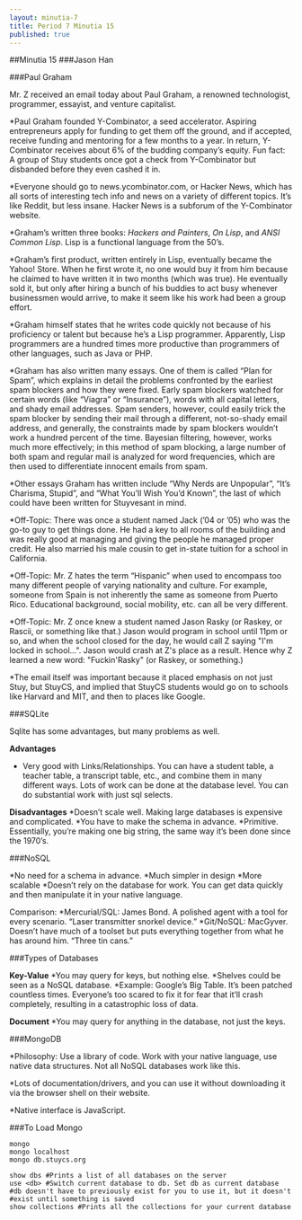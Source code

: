```yaml
---
layout: minutia-7
title: Period 7 Minutia 15
published: true
---
```


##Minutia 15
###Jason Han

###Paul Graham

Mr. Z received an email today about Paul Graham, a renowned technologist, programmer, essayist, and venture capitalist. 

*Paul Graham founded Y-Combinator, a seed accelerator. Aspiring entrepreneurs apply for funding to get them off the ground, and if accepted, receive funding and mentoring for a few months to a year. In return, Y-Combinator receives about 6% of the budding company’s equity. Fun fact: A group of Stuy students once got a check from Y-Combinator but disbanded before they even cashed it in. 

*Everyone should go to news.ycombinator.com, or Hacker News, which has all sorts of interesting tech info and news on a variety of different topics. It’s like Reddit, but less insane. Hacker News is a subforum of the Y-Combinator website. 

*Graham’s written three books: _Hackers and Painters_, _On Lisp_, and _ANSI Common Lisp_. Lisp is a functional language from the 50’s. 

*Graham’s first product, written entirely in Lisp, eventually became the Yahoo! Store. When he first wrote it, no one would buy it from him because he claimed to have written it in two months (which was true). He eventually sold it, but only after hiring a bunch of his buddies to act busy whenever businessmen would arrive, to make it seem like his work had been a group effort. 

*Graham himself states that he writes code quickly not because of his proficiency or talent but because he’s a Lisp programmer. Apparently, Lisp programmers are a hundred times more productive than programmers of other languages, such as Java or PHP.

*Graham has also written many essays. One of them is called “Plan for Spam”, which explains in detail the problems confronted by the earliest spam blockers and how they were fixed. Early spam blockers watched for certain words (like “Viagra” or “Insurance”), words with all capital letters, and shady email addresses. Spam senders, however, could easily trick the spam blocker by sending their mail through a different, not-so-shady email address, and generally, the constraints made by spam blockers wouldn’t work a hundred percent of the time. Bayesian filtering, however, works much more effectively; in this method of spam blocking, a large number of both spam and regular mail is analyzed for word frequencies, which are then used to differentiate innocent emails from spam. 

*Other essays Graham has written include “Why Nerds are Unpopular”, “It’s Charisma, Stupid”, and “What You’ll Wish You’d Known”, the last of which could have been written for Stuyvesant in mind. 

*Off-Topic: There was once a student named Jack (’04 or ’05) who was the go-to guy to get things done. He had a key to all rooms of the building and was really good at managing and giving the people he managed proper credit. He also married his male cousin to get in-state tuition for a school in California.

*Off-Topic: Mr. Z hates the term “Hispanic” when used to encompass too many different people of varying nationality and culture. For example, someone from Spain is not inherently the same as someone from Puerto Rico. Educational background, social mobility, etc. can all be very different. 

*Off-Topic: Mr. Z once knew a student named Jason Rasky (or Raskey, or Rascii, or something like that.) Jason would program in school until 11pm or so, and when the school closed for the day, he would call Z saying "I'm locked in school...". Jason would crash at Z's place as a result. Hence why Z learned a new word: "Fuckin'Rasky" (or Raskey, or something.)

*The email itself was important because it placed emphasis on not just Stuy, but StuyCS, and implied that StuyCS students would go on to schools like Harvard and MIT, and then to places like Google. 

###SQLite

Sqlite has some advantages, but many problems as well.

**Advantages**
* Very good with Links/Relationships. You can have a student table, a teacher table, a transcript table, etc., and combine them in many different ways. Lots of work can be done at the database level. You can do substantial work with just sql selects. 

**Disadvantages**
*Doesn’t scale well. Making large databases is expensive and complicated. 
*You have to make the schema in advance. 
*Primitive. Essentially, you’re making one big string, the same way it’s been done since the 1970’s. 

###NoSQL

*No need for a schema in advance.
*Much simpler in design
*More scalable
*Doesn’t rely on the database for work. You can get data quickly and then manipulate it in your native language.

Comparison:
*Mercurial/SQL: James Bond. A polished agent with a tool for every scenario. “Laser transmitter snorkel device.”
*Git/NoSQL: MacGyver. Doesn’t have much of a toolset but puts everything together from what he has around him. “Three tin cans.”

###Types of Databases

**Key-Value**
*You may query for keys, but nothing else. 
*Shelves could be seen as a NoSQL database. 
*Example: Google’s Big Table. It’s been patched countless times. Everyone’s too scared to fix it for fear that it’ll crash completely, resulting in a catastrophic loss of data.

**Document**
*You may query for anything in the database, not just the keys. 

###MongoDB

*Philosophy: Use a library of code. Work with your native language, use native data structures. Not all NoSQL databases work like this.

*Lots of documentation/drivers, and you can use it without downloading it via the browser shell on their website.

*Native interface is JavaScript. 

###To Load Mongo

	mongo
	mongo localhost
	mongo db.stuycs.org

	show dbs #Prints a list of all databases on the server
	use <db> #Switch current database to db. Set db as current database
	#db doesn't have to previously exist for you to use it, but it doesn't		#exist until something is saved
	show collections #Prints all the collections for your current database
	